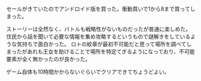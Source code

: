 セールがきていたのでアンドロイド版を買った。衝動買いで1から8まで買ってしまった。

ストーリーは全然なく、バトルも戦略性がないものだったが普通に楽しめた。
住民から話を聞いて必要な情報を集め攻略するというもので謎解きをしているような気持ちで面白かった。
ロトの紋章が最初不可能だと思って場所を調べてしまったがあれも王女を助けることで場所を特定てぎるようになっており、不可能要素が全く無かったのが良かった。

ゲーム自体も10時間かからないぐらいでクリアできてちょうどよい。

